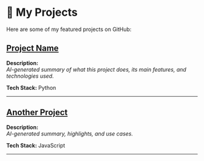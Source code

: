 # 🚀 My Projects

Here are some of my featured projects on GitHub:

## [Project Name](https://github.com/SubhranshuPan/project-name)
**Description:**  
*AI-generated summary of what this project does, its main features, and technologies used.*

**Tech Stack:** Python

---

## [Another Project](https://github.com/SubhranshuPan/another-project)
**Description:**  
*AI-generated summary, highlights, and use cases.*

**Tech Stack:** JavaScript

---